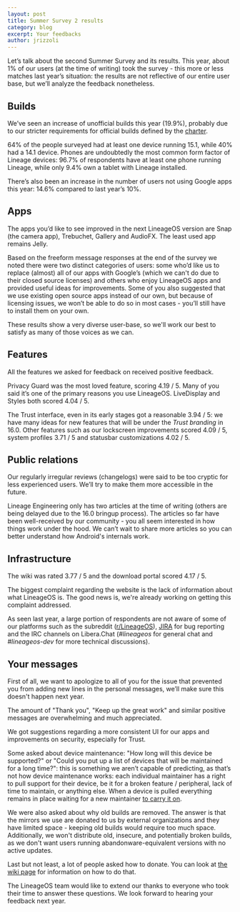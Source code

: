 ```yaml
---
layout: post
title: Summer Survey 2 results
category: blog
excerpt: Your feedbacks
author: jrizzoli
---
```


Let’s talk about the second Summer Survey and its results.
This year, about 1% of our users (at the time of writing) took the survey - this more or less matches last year’s situation: the results are not reflective of our entire user base, but we’ll analyze the feedback nonetheless.

## Builds

We’ve seen an increase of unofficial builds this year (19.9%), probably due to our stricter requirements for official builds defined by the [charter](https://github.com/LineageOS/charter/blob/main/device-support-requirements.md).

64% of the people surveyed had at least one device running 15.1, while 40% had a 14.1 device. Phones are undoubtedly the most common form factor of Lineage devices: 96.7% of respondents have at least one phone running Lineage, while only 9.4% own a tablet with Lineage installed.

There’s also been an increase in the number of users not using Google apps this year: 14.6% compared to last year’s 10%.

## Apps

The apps you’d like to see improved in the next LineageOS version are Snap (the camera app), Trebuchet, Gallery and AudioFX. The least used app remains Jelly.

Based on the freeform message responses at the end of the survey we noted there were two distinct categories of users: some who’d like us to replace (almost) all of our apps with Google’s (which we can't do due to their closed source licenses) and others who enjoy LineageOS apps and provided useful ideas for improvements. Some of you also suggested that we use existing open source apps instead of our own, but because of licensing issues, we won’t be able to do so in most cases - you’ll still have to install them on your own.

These results show a very diverse user-base, so we'll work our best to satisfy as many of those voices as we can.

## Features

All the features we asked for feedback on received positive feedback.

Privacy Guard was the most loved feature, scoring 4.19 / 5. Many of you said it’s one of the primary reasons you use LineageOS.
LiveDisplay and Styles both scored 4.04 / 5.

The Trust interface, even in its early stages got a reasonable 3.94 / 5: we have many ideas for new features that will be under the _Trust branding_ in 16.0.
Other features such as our lockscreen improvements scored 4.09 / 5, system profiles 3.71 / 5 and statusbar customizations 4.02 / 5.

## Public relations

Our regularly irregular reviews (changelogs) were said to be too cryptic for less experienced users. We’ll try to make them more accessible in the future.

Lineage Engineering only has two articles at the time of writing (others are being delayed due to the 16.0 bringup process). The articles so far have been well-received by our community - you all seem interested in how things work under the hood. We can’t wait to share more articles so you can better understand how Android's internals work.

## Infrastructure

The wiki was rated 3.77 / 5 and the download portal scored 4.17 / 5.

The biggest complaint regarding the website is the lack of information about what LineageOS is. The good news is, we're already working on getting this complaint addressed.

As seen last year, a large portion of respondents are not aware of some of our platforms such as the subreddit ([r/LineageOS](https://reddit.com/r/LineageOS)), [JIRA](https://jira.lineageos.org) for bug reporting and the IRC channels on Libera.Chat (_#lineageos_ for general chat and _#lineageos-dev_ for more technical discussions).

## Your messages

First of all, we want to apologize to all of you for the issue that prevented you from adding new lines in the personal messages, we’ll make sure this doesn't happen next year.

The amount of "Thank you", "Keep up the great work" and similar positive messages are overwhelming and much appreciated.

We got suggestions regarding a more consistent UI for our apps and improvements on security, especially for Trust.

Some asked about device maintenance: "How long will this device be supported?" or "Could you put up a list of devices that will be maintained for a long time?": this is something we aren’t capable of predicting, as that’s not how device maintenance works: each individual maintainer has a right to pull support for their device, be it for a broken feature / peripheral, lack of time to maintain, or anything else. When a device is pulled everything remains in place waiting for a new maintainer [to carry it on](https://wiki.lineageos.org/submitting-patch-howto.html).

We were also asked about why old builds are removed. The answer is that the mirrors we use are donated to us by external organizations and they have limited space - keeping old builds would require too much space.
Additionally, we won't distribute old, insecure, and potentially broken builds, as we
don't want users running abandonware-equivalent versions with no active updates.

Last but not least, a lot of people asked how to donate. You can look at [the wiki page](https://wiki.lineageos.org/costs) for information on how to do that.


The LineageOS team would like to extend our thanks to everyone who took their time to answer these questions. We look forward to hearing your feedback next year.

